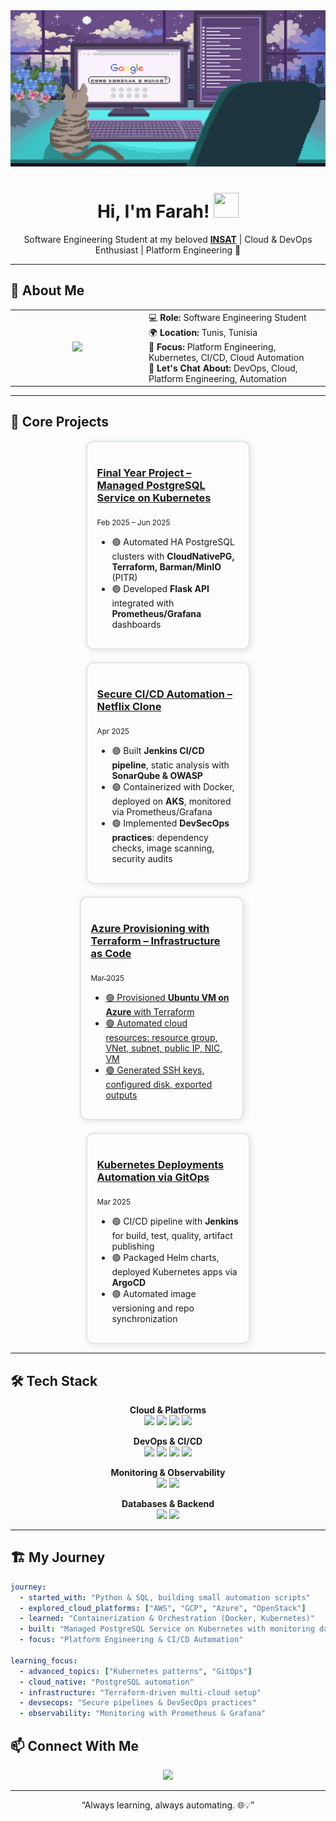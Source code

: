 <div align="center">
  <img width="100%" height="250px" src="https://github.com/FarahTrigui/FarahTrigui/blob/main/Pixilart%20-%20Live%20on.gif" alt="cover" />
</div>

<h1 align="center">Hi, I'm Farah! <img src="https://raw.githubusercontent.com/MartinHeinz/MartinHeinz/master/wave.gif" width="40px" height="40px"></h1>
<p align="center">Software Engineering Student at my beloved <a href="https://www.linkedin.com/school/national-institute-of-applied-science-and-technology/" target="_blank"><b>INSAT</b></a> | Cloud & DevOps Enthusiast | Platform Engineering 🚀</p>

---

## 🌟 About Me

<div align="center">
<table>
<tr>
<td align="center" width="200">
<img width="100" src="https://tenor.com/view/hi-babybeans-babybeansdesigns-cat-hi-cat-hello-gif-11694844958654797346" />
</td>
<td>
💻 <b>Role:</b> Software Engineering Student <br>
🌍 <b>Location:</b> Tunis, Tunisia <br>
🎯 <b>Focus:</b> Platform Engineering, Kubernetes, CI/CD, Cloud Automation <br>
💬 <b>Let's Chat About:</b> DevOps, Cloud, Platform Engineering, Automation
</td>
</tr>
</table>
</div>

---

## 🚀 Core Projects

<div style="display: flex; flex-wrap: wrap; justify-content: center; gap: 20px;">

<!-- Project 1 -->
<div style="border: 2px solid #e1e4e8; border-radius: 12px; padding: 16px; width: 45%; box-shadow: 2px 2px 12px rgba(0,0,0,0.1);">
<h3><a href="https://github.com/FarahTrigui/PFA-ClustroPG-DBaaS">Final Year Project – Managed PostgreSQL Service on Kubernetes</a></h3>
<p><sub>Feb 2025 – Jun 2025</sub></p>
<ul>
<li>🟢 Automated HA PostgreSQL clusters with <b>CloudNativePG, Terraform, Barman/MinIO</b> (PITR)</li>
<li>🟢 Developed <b>Flask API</b> integrated with <b>Prometheus/Grafana</b> dashboards</li>
</ul>
</div>

<!-- Project 2 -->
<div style="border: 2px solid #e1e4e8; border-radius: 12px; padding: 16px; width: 45%; box-shadow: 2px 2px 12px rgba(0,0,0,0.1);">
<h3><a href="https://github.com/FarahTrigui/Netflix-DevSecOps">Secure CI/CD Automation – Netflix Clone</a></h3>
<p><sub>Apr 2025</sub></p>
<ul>
<li>🟢 Built <b>Jenkins CI/CD pipeline</b>, static analysis with <b>SonarQube & OWASP</b></li>
<li>🟢 Containerized with Docker, deployed on <b>AKS</b>, monitored via Prometheus/Grafana</li>
<li>🟢 Implemented <b>DevSecOps practices</b>: dependency checks, image scanning, security audits</li>
</ul>
</div>

<!-- Project 3 -->
<div style="border: 2px solid #e1e4e8; border-radius: 12px; padding: 16px; width: 45%; box-shadow: 2px 2px 12px rgba(0,0,0,0.1);">
<h3><a href="https://github.com/FarahTrigui/ansible-configuring-terraform">Azure Provisioning with Terraform – Infrastructure as Code</h3>
<p><sub>Mar 2025</sub></p>
<ul>
<li>🟢 Provisioned <b>Ubuntu VM on Azure</b> with Terraform</li>
<li>🟢 Automated cloud resources: resource group, VNet, subnet, public IP, NIC, VM</li>
<li>🟢 Generated SSH keys, configured disk, exported outputs</li>
</ul>
</div>

<!-- Project 4 -->
<div style="border: 2px solid #e1e4e8; border-radius: 12px; padding: 16px; width: 45%; box-shadow: 2px 2px 12px rgba(0,0,0,0.1);">
<h3><a href="https://github.com/FarahTrigui/k8s-with-argoCD-and-helm.git">Kubernetes Deployments Automation via GitOps</a></h3>
<p><sub>Mar 2025</sub></p>
<ul>
<li>🟢 CI/CD pipeline with <b>Jenkins</b> for build, test, quality, artifact publishing</li>
<li>🟢 Packaged Helm charts, deployed Kubernetes apps via <b>ArgoCD</b></li>
<li>🟢 Automated image versioning and repo synchronization</li>
</ul>
</div>

</div>

---

## 🛠 Tech Stack

<div align="center">

**Cloud & Platforms**  
<img src="https://img.shields.io/badge/AWS-FF9900?style=for-the-badge&logo=amazonwebservices&logoColor=white" />
<img src="https://img.shields.io/badge/Azure-0072C6?style=for-the-badge&logo=microsoftazure&logoColor=white" />
<img src="https://img.shields.io/badge/GCP-4285F4?style=for-the-badge&logo=google-cloud&logoColor=white" />
<img src="https://img.shields.io/badge/OpenStack-F01742?style=for-the-badge&logo=openstack&logoColor=white" />

**DevOps & CI/CD**  
<img src="https://img.shields.io/badge/Docker-0db7ed?style=for-the-badge&logo=docker&logoColor=white" />
<img src="https://img.shields.io/badge/Kubernetes-326ce5?style=for-the-badge&logo=kubernetes&logoColor=white" />
<img src="https://img.shields.io/badge/Terraform-5835CC?style=for-the-badge&logo=terraform&logoColor=white" />
<img src="https://img.shields.io/badge/Ansible-1A1918?style=for-the-badge&logo=ansible&logoColor=white" />

**Monitoring & Observability**  
<img src="https://img.shields.io/badge/Prometheus-E6522C?style=for-the-badge&logo=Prometheus&logoColor=white" />
<img src="https://img.shields.io/badge/Grafana-F46800?style=for-the-badge&logo=grafana&logoColor=white" />

**Databases & Backend**  
<img src="https://img.shields.io/badge/PostgreSQL-316192?style=for-the-badge&logo=postgresql&logoColor=white" />
<img src="https://img.shields.io/badge/FastAPI-109989?style=for-the-badge&logo=FASTAPI&logoColor=white" />

</div>

---


## 🏗 My Journey

```yaml
journey:
  - started_with: "Python & SQL, building small automation scripts"
  - explored_cloud_platforms: ["AWS", "GCP", "Azure", "OpenStack"]
  - learned: "Containerization & Orchestration (Docker, Kubernetes)"
  - built: "Managed PostgreSQL Service on Kubernetes with monitoring dashboards"
  - focus: "Platform Engineering & CI/CD Automation"

learning_focus:
  - advanced_topics: ["Kubernetes patterns", "GitOps"]
  - cloud_native: "PostgreSQL automation"
  - infrastructure: "Terraform-driven multi-cloud setup"
  - devsecops: "Secure pipelines & DevSecOps practices"
  - observability: "Monitoring with Prometheus & Grafana"
```

## 📫 Connect With Me

<div align="center">
<a href="https://www.linkedin.com/in/farah-trigui-a4474821a/">
<img width="40px" src="https://raw.githubusercontent.com/rahulbanerjee26/githubAboutMeGenerator/main/icons/linked-in-alt.svg"/>
</a>
</div>

---

<div align="center">
<p>“Always learning, always automating. 🌐💡”</p>
</div>
